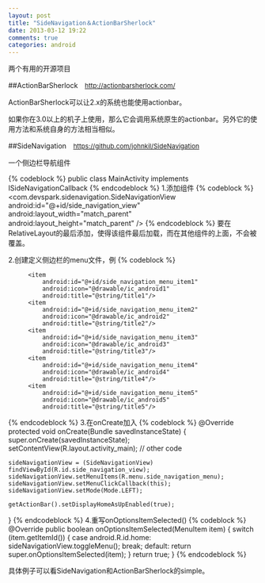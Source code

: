 ```yaml
---
layout: post
title: "SideNavigation＆ActionBarSherlock"
date: 2013-03-12 19:22
comments: true
categories: android
---
```

两个有用的开源项目
<!-- more -->
##ActionBarSherlock　<span style="font-size:small"><http://actionbarsherlock.com/></span>

ActionBarSherlock可以让2.x的系统也能使用actionbar。

如果你在3.0以上的机子上使用，那么它会调用系统原生的actionbar。另外它的使用方法和系统自身的方法相当相似。

##SideNavigation　<span style="font-size:small"><https://github.com/johnkil/SideNavigation></span>

一个侧边栏导航组件

{% codeblock %}
public class MainActivity implements ISideNavigationCallback
{% endcodeblock %}
1.添加组件
{% codeblock %}
    <com.devspark.sidenavigation.SideNavigationView
        android:id="@+id/side_navigation_view"
        android:layout_width="match_parent"
        android:layout_height="match_parent" />
{% endcodeblock %}
要在RelativeLayout的最后添加，使得该组件最后加载，而在其他组件的上面，不会被覆盖。

2.创建定义侧边栏的menu文件，例
{% codeblock %}
<?xml version="1.0" encoding="utf-8"?>
<menu xmlns:android="http://schemas.android.com/apk/res/android" >

    <item
        android:id="@+id/side_navigation_menu_item1"
        android:icon="@drawable/ic_android1"
        android:title="@string/title1"/>
    <item
        android:id="@+id/side_navigation_menu_item2"
        android:icon="@drawable/ic_android2"
        android:title="@string/title2"/>
    <item
        android:id="@+id/side_navigation_menu_item3"
        android:icon="@drawable/ic_android3"
        android:title="@string/title3"/>
    <item
        android:id="@+id/side_navigation_menu_item4"
        android:icon="@drawable/ic_android4"
        android:title="@string/title4"/>
    <item
        android:id="@+id/side_navigation_menu_item5"
        android:icon="@drawable/ic_android5"
        android:title="@string/title5"/>
</menu>
{% endcodeblock %}
3.在onCreate加入
{% codeblock %}
@Override
protected void onCreate(Bundle savedInstanceState) {
    super.onCreate(savedInstanceState);
    setContentView(R.layout.activity_main);
    // other code

    sideNavigationView = (SideNavigationView) findViewById(R.id.side_navigation_view);
    sideNavigationView.setMenuItems(R.menu.side_navigation_menu);
    sideNavigationView.setMenuClickCallback(this);
    sideNavigationView.setMode(Mode.LEFT);

    getActionBar().setDisplayHomeAsUpEnabled(true);
}
{% endcodeblock %}
4.重写onOptionsItemSelected()
{% codeblock %}
@Override
public boolean onOptionsItemSelected(MenuItem item) {
    switch (item.getItemId()) {
    case android.R.id.home:
        sideNavigationView.toggleMenu();
        break;
    default:
        return super.onOptionsItemSelected(item);
    }
    return true;
}
{% endcodeblock %}

具体例子可以看SideNavigation和ActionBarSherlock的simple。






